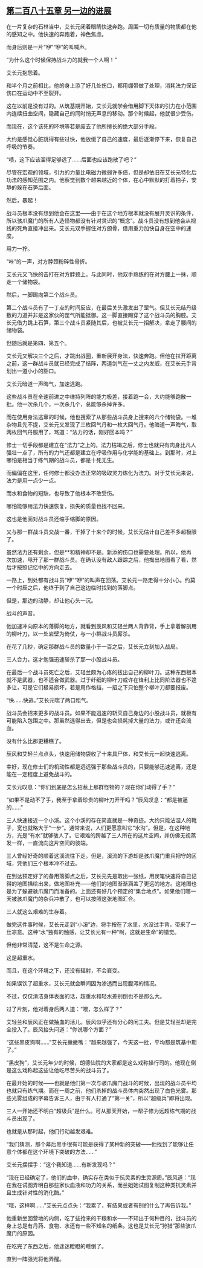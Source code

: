 ## [第二百八十五章 另一边的进展](https://www.xxbiquge.com/11_11207/9180375.html)


  在一片复杂的石林当中，艾长元闭着眼睛快速奔跑。周围一切有质量的物质都在他的感知之中。他快速的奔跑着，神色焦虑。

  而身后则是一片“咿”“咿”的叫喊声。

  “为什么这个时候保持战斗力的就我一个人啊！”

  艾长元抱怨着。

  和半个月之前相比，他的身上添了好几处伤口，都用绷带做了处理，消耗法力保证伤口在运动中不至裂开。

  这在以前是没有过的。从筑基期开始，艾长元就学会借用脚下天体的引力在小范围内连续扭曲空间，隐藏自己的同时悄无声息的移动。那个时候起，他就很少受伤。

  而现在，这个该死的环境等若是废去了他所擅长的绝大部分手段。

  大约是感觉心脏跳得有些过快，他放缓了自己的速度，最后逐渐停下来，恢复自己呼吸的节奏。

  “啧，这下应该溜得足够远了……后面也应该跑散了吧？”

  尽管在宏观的领域，引力的力量比电磁力微弱许多倍，但是却依旧在艾长元特化后功法的感知范围之内。他察觉到数个越来越近的个体，在心中默默的打着拍子，安静的躲在石笋后面。

  然后，暴起！

  战斗员根本没有想到他会在这里——由于在这个地方根本就没有展开灵识的条件，所以骇爪魔门的所有人造怪物都没有针对灵识的“概念”。战斗员没有想到他会从视线的死角直接冲出来。艾长元双手握住对方颌骨，借用重力加快自身在空中的速度。

  用力一拧。

  “咔”的一声，对方脖颈粉碎性骨折。

  艾长元又飞快的击打在对方脖颈上。与此同时，他双手熟练的在对方腰上一抹，顺走一个储物袋。

  然后，一脚踢向第二个战斗员。

  第二个战斗员有了一丁点的时间反应，在最后关头激发出了罡气。但艾长元结丹级数的力道并非是这家伙的罡气所能抵御。这一脚直接踢穿了这个战斗员的胸腔。艾长元借力跳上石笋，第三个战斗员紧随其后，也被艾长元一招解决，拿走了腰间的储物袋。

  但随后就是第四、第五个。

  艾长元又解决三个之后，才跳出战圈，重新展开身法，快速奔跑。但他在拉开距离之前，这一群战斗员就已经完成了结阵，两道剑气在一丈之内发威，在艾长元手背划出一道小小的豁口。

  艾长元暗道一声晦气，加速逃跑。

  这些战斗员在全速前进之中维持列阵的能力极差，接着跑一会，大约能够跑散一批。他一次杀几个，一次杀几个，总能够杀掉许多。

  而在使用身法逃窜的时候，他也搜索了从那些战斗员身上搜来的六个储物袋。一堆杂物且先不提，艾长元又发现了三枚回气丹和一枚大回气丹。他暗道一声晦气，取两枚回气丹服用了，骂道：“法力的话，刚好回本吗？”

  修士一切手段都是建立在“法力”之上的。法力枯竭之后，修士也就只有肉身比凡人强壮一点了，所有的力气还都是建立在呼吸作用与化学能的基础上。到那时，对上哪怕是相当于练气期的战斗员，都是十死无生。

  而偏偏在这里，任何修士都没办法正常的吸取灵力炼化为法力。对于艾长元来说，法力是用一点少一点。

  而水和食物的短缺，也导致了他根本不敢受伤。

  哪怕能够用法力快速恢复，损失的质量也找不回来。

  这也是他面对战斗员还缩手缩脚的原因。

  又与那一群战斗员交战一番，干掉了十来个的时候，艾长元估计自己差不多超极限了。

  虽然法力还有剩余，但是**和精神却不是。新添的伤口也需要处理。所以，他再次加速，甩开了那一群战斗员。在确认没有敌人跟踪之后，他掏出地图看了看，然后才按照记忆中的方向走去。

  一路上，到处都有战斗员“咿”“咿”的叫声在回荡。艾长元一路走得十分小心。约莫一个时辰之后，他终于到了自己这边临时找到的落脚点。

  但是，那边的动静，却让他心头一沉。

  战斗的声音。

  他加速冲向原本的落脚的地方，就看到辰风和艾轻兰两人背靠背，手上拿着解剖用的柳叶刀，以一处岩壁为倚仗，与一小群战斗员厮杀。

  在花了几秒，确定那群战斗员的数量小于一百之后，艾长元立刻加入战局。

  三人合力，这才勉强迅速斩杀了那一小股战斗员。

  在最后一个战斗员死亡之后，艾轻兰颇为心疼的拔出自己的柳叶刀。这种东西根本就不是武器，也不适合做武器。过于纤细的柳叶刀或许在锋利上比同阶法器也不遑多让，可是它们极易损坏，若是用作格挡，一招之下只怕整个柳叶刀都要报废。

  “快……快逃。”艾长元喘了两口粗气。

  战斗员会招来更多的战斗员。如果不能迅速的斩灭自己身边的小股战斗员，就极有可能陷入包围之中。那虽然逃得出去，但是也会损耗掉大量的法力，或许还会流血。

  没有什么比那更糟糕了。

  辰风和艾轻兰点点头，快速用储物袋收了十来具尸体，和艾长元一起快速逃离。

  幸好，现在修士们的机动性都是远远强于那些战斗员的，只要能够迅速逃离，还是能在一定程度上避免战斗的。

  艾长元叹息：“你们到底是怎么招惹上那群怪物的？现在你们动得了手？”

  “如果不是动不了手，我至于拿着珍贵的柳叶刀开干吗？”辰风叹息：“都是被逼的……”

  三人快速接近一个小溪。这个小溪的存在简直就是一种奇迹。大约只能沾湿人的靴子，宽也就略大于“一步”。通常来说，人们更愿意叫它“水沟”。但是，在这种地方，光是“有水”就够骇人了。它艰难的跨越了三人所在的这片空间，并仿佛无视蒸发一样，一直流向这片空间的彼端。

  三人曾经好奇的顺着这溪流往下走。但是，溪流的下游却是骇爪魔门重兵把守的区域，凭他们三个根本冲不过去。

  在到达预定好了的备用落脚点之后，艾长元先是取出一张纸，用炭笔快速将自己记得的地图描绘出来，做地图补充——他们的地图渐渐涵盖了更远的地方。这地图也是为了躲避骇爪魔门而准备的。上面还有好几个预定的“集合地点”。如果他们哪一天被骇爪魔门的杂兵冲散了，也可以按照这张地图汇合。

  三人就这么艰难的生存着。

  做完这件事时候，艾长元走到“小溪”边，将手按在了水里，水没过手背，带来了一丝凉意。这种“水”独有的触感，让艾长元有一种“啊，这就是生命”的错觉。

  但他非常清楚，这不是生命之源。

  这是超重水。

  而且，在这个环境之下，还没有辐射，不会衰变。

  如果误饮了超重水，艾长元就会瞬间因为渗透而出现腹泻的情况。

  不过，仅仅清洁身体表面的话，超重水和轻水差别倒也不是那么大。

  过了片刻，他对着身后两人道：“喂，怎么样了？”

  艾轻兰和辰风正在做抽血的活儿。辰风似乎还有分心的闲工夫。但是艾轻兰却是完全投入了。辰风抬头问道：“你说哪个方面？”

  “这些黑皮狗啊……”艾长元撇撇嘴：“越来越强了，今天这一批，平均都是筑基中期了。”

  “黑皮狗”，艾长元年少的时候，朗德仙院的大家都是这么戏称操行司的。他现在倒是这么戏称起这些让他吃尽苦头的战斗员了。

  在最开始的时候——也就是他们第一次与骇爪魔门战斗的时候，出现的战斗员平均也就只有练气期。而在一周之前，他们杀掉的战斗员体内突然出现了白色光雾。那些光雾组成的字幕告诉三人，由于有人打通了“第一关”，所以“超级兵”即将出现。

  三人一开始还不明白“超级兵”是什么。可从那天开始，一帮子修为远超练气期的战斗员出现了。

  也就是从那时起，他们行动越发艰难。

  “我们猜测，那个幕后黑手很有可能是获得了某种新的突破——他找到了能够让任意个体都在这个环境下突破的方法……”

  艾长元摆摆手：“这个我知道……有新发现吗？”

  “现在已经确定了，他们的血中，确实存在类似于抗灵素的生灵源质。”辰风道：“现在我在试图弄明白那些家伙血液和功力的关系，而兰姐她试图复制这种类抗灵素并且生成针对性的消化酶。”

  “哦，这样啊……”艾长元点点头：“我累了，有结果或者有别的什么了再告诉我。”

  他重新坐回营地的内侧，吃了些抢来的干粮和水——不知出于何种目的，战斗员的身上总是有丹药、食物、水还有一些不知名的纸条。这也是艾长元“狩猎”那些骇爪魔门的原因。

  在吃完了东西之后，他迷迷瞪瞪的睡倒了。

  直到一阵强光将他弄醒。
